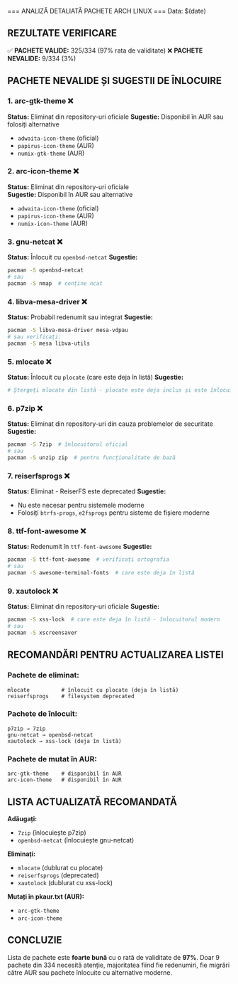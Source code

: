 === ANALIZĂ DETALIATĂ PACHETE ARCH LINUX ===
Data: $(date)

## REZULTATE VERIFICARE

✅ **PACHETE VALIDE:** 325/334 (97% rata de validitate)
❌ **PACHETE NEVALIDE:** 9/334 (3%)

## PACHETE NEVALIDE ȘI SUGESTII DE ÎNLOCUIRE

### 1. **arc-gtk-theme** ❌
**Status:** Eliminat din repository-uri oficiale
**Sugestie:** Disponibil în AUR sau folosiți alternative
- `adwaita-icon-theme` (oficial)
- `papirus-icon-theme` (AUR)
- `numix-gtk-theme` (AUR)

### 2. **arc-icon-theme** ❌
**Status:** Eliminat din repository-uri oficiale  
**Sugestie:** Disponibil în AUR sau alternative
- `adwaita-icon-theme` (oficial)
- `papirus-icon-theme` (AUR)
- `numix-icon-theme` (AUR)

### 3. **gnu-netcat** ❌
**Status:** Înlocuit cu `openbsd-netcat`
**Sugestie:** 
```bash
pacman -S openbsd-netcat
# sau
pacman -S nmap  # conține ncat
```

### 4. **libva-mesa-driver** ❌
**Status:** Probabil redenumit sau integrat
**Sugestie:**
```bash
pacman -S libva-mesa-driver mesa-vdpau
# sau verificați:
pacman -S mesa libva-utils
```

### 5. **mlocate** ❌
**Status:** Înlocuit cu `plocate` (care este deja în listă)
**Sugestie:** 
```bash
# Ștergeți mlocate din listă - plocate este deja inclus și este înlocuitorul oficial
```

### 6. **p7zip** ❌
**Status:** Eliminat din repository-uri din cauza problemelor de securitate
**Sugestie:**
```bash
pacman -S 7zip  # înlocuitorul oficial
# sau
pacman -S unzip zip  # pentru funcționalitate de bază
```

### 7. **reiserfsprogs** ❌
**Status:** Eliminat - ReiserFS este deprecated
**Sugestie:**
- Nu este necesar pentru sistemele moderne
- Folosiți `btrfs-progs`, `e2fsprogs` pentru sisteme de fișiere moderne

### 8. **ttf-font-awesome** ❌
**Status:** Redenumit în `ttf-font-awesome`
**Sugestie:**
```bash
pacman -S ttf-font-awesome  # verificați ortografia
# sau
pacman -S awesome-terminal-fonts  # care este deja în listă
```

### 9. **xautolock** ❌
**Status:** Eliminat din repository-uri oficiale
**Sugestie:**
```bash
pacman -S xss-lock  # care este deja în listă - înlocuitorul modern
# sau
pacman -S xscreensaver
```

## RECOMANDĂRI PENTRU ACTUALIZAREA LISTEI

### Pachete de eliminat:
```
mlocate          # înlocuit cu plocate (deja în listă)
reiserfsprogs    # filesystem deprecated
```

### Pachete de înlocuit:
```
p7zip → 7zip
gnu-netcat → openbsd-netcat  
xautolock → xss-lock (deja în listă)
```

### Pachete de mutat în AUR:
```
arc-gtk-theme    # disponibil în AUR
arc-icon-theme   # disponibil în AUR
```

## LISTA ACTUALIZATĂ RECOMANDATĂ

**Adăugați:**
- `7zip` (înlocuiește p7zip)
- `openbsd-netcat` (înlocuiește gnu-netcat)

**Eliminați:**
- `mlocate` (dublurat cu plocate)
- `reiserfsprogs` (deprecated)
- `xautolock` (dublurat cu xss-lock)

**Mutați în pkaur.txt (AUR):**
- `arc-gtk-theme`
- `arc-icon-theme`

## CONCLUZIE

Lista de pachete este **foarte bună** cu o rată de validitate de **97%**. 
Doar 9 pachete din 334 necesită atenție, majoritatea fiind fie redenumiri, 
fie migrări către AUR sau pachete înlocuite cu alternative moderne.
